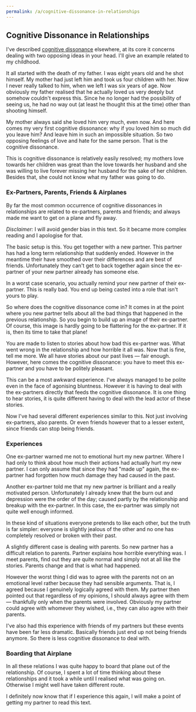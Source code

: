 ```yaml
---
permalink: /a/cognitive-dissonance-in-relationships
---
```


## Cognitive Dissonance in Relationships

I've described [cognitive dissonance](/w/cognitive-dissonance) elsewhere, at its core it concerns dealing with two opposing ideas in your head. I'll give an example related to my childhood.

It all started with the death of my father. I was eight years old and he shot himself. My mother had just left him and took us four children with her. Now I never really talked to him, when we left I was six years of age. Now obviously my father realised that he actually loved us very deeply but somehow couldn't express this. Since he no longer had the possibility of seeing us, he had no way out (at least he thought this at the time) other than shooting himself.

My mother always said she loved him very much, even now. And here comes my very first cognitive dissonance: why if you loved him so much did you leave him?  And leave him in such an impossible situation. So two opposing feelings of love and hate for the same person. That is the cognitive dissonance.

This is cognitive dissonance is relatively easily resolved; my mothers love towards her children was great than the love towards her husband and she was willing to live forever missing her husband for the sake of her children. Besides that, she could not know what my father was going to do.

### Ex-Partners, Parents, Friends & Airplanes

By far the most common occurrence of cognitive dissonances in relationships are related to ex-partners, parents and friends; and always made me want to get on a plane and fly away.

*Disclaimer:* I will avoid gender bias in this text. So it became more complex reading and I apologise for that.

The basic setup is this. You get together with a new partner. This partner has had a long term relationship that suddenly ended. However in the meantime their have smoothed over their differences and are best of friends. Unfortunately they can't get to back together again since the ex-partner of your new partner already has someone else.

In a worst case scenario, you actually remind your new partner of their ex-partner. This is really bad. You end up being casted into a role that isn't yours to play.

So where does the cognitive dissonance come in? It comes in at the point where you new partner tells about all the bad things that happened in the previous relationship. So you begin to build up an image of their ex-partner. Of course, this image is hardly going to be flattering for the ex-partner. If it is, then its time to take that plane!

You are made to listen to stories about how bad this ex-partner was. What went wrong in the relationship and how horrible it all was. Now that is fine, tell me more. We all have stories about our past lives — fair enough. However, here comes the cognitive dissonance: you have to meet this ex-partner and you have to be politely pleasant.

This can be a most awkward experience. I've always managed to be polite even in the face of agonising bluntness. However it is having to deal with the ex-partners directly that feeds the cognitive dissonance. It is one thing to hear stories, it is quite different having to deal with the lead actor of these stories.

Now I've had several different experiences similar to this. Not just involving ex-partners, also parents. Or even friends however that to a lesser extent, since friends can stop being friends.

### Experiences

One ex-partner warned me not to emotional hurt my new partner. Where I had only to think about how much their actions had actually hurt my new partner. I can only assume that since they had "made up" again, the ex-partner had forgotten how much damage they had caused in the past.

Another ex-partner told me that my new partner is brilliant and a really motivated person. Unfortunately I already knew that the burn out and depression were the order of the day; caused partly by the relationship and breakup with the ex-partner. In this case, the ex-partner was simply not quite well enough informed.

In these kind of situations everyone pretends to like each other, but the truth is far simpler: everyone is slightly jealous of the other and no one has completely resolved or broken with their past.

A slightly different case is dealing with parents. So new partner has a difficult relation to parents. Partner explains how horrible everything was. I meet parents, find out they are quite normal and simply not at all like the stories. Parents change and that is what had happened.

However the worst thing I did was to agree with the parents not on an emotional level rather because they had sensible arguments. That is, I agreed because I genuinely logically agreed with them. My partner then pointed out that regardless of my opinions, I should always agree with them — thankfully only when the parents were involved. Obviously my partner could agree with whomever they wished, i.e., they can also agree with their parents.

I've also had this experience with friends of my partners but these events have been far less dramatic. Basically friends just end up not being friends anymore. So there is less cognitive dissonance to deal with.

### Boarding that Airplane

In all these relations I was quite happy to board that plane out of the relationship. Of course, I spent a lot of time thinking about these relationships and it took a while until I realised what was going on. Otherwise I might well have taken different route.

I definitely now know that if I experience this again, I will make a point of getting my partner to read this text.

